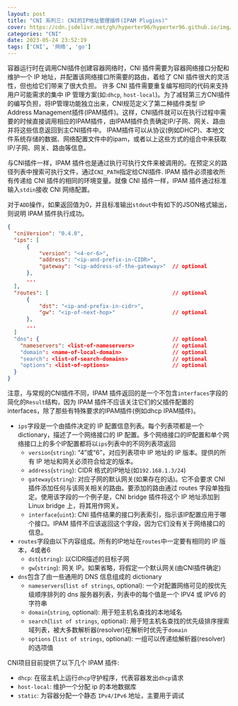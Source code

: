 ```yaml
---
layout: post
title: "CNI 系列三: CNI的IP地址管理插件(IPAM Plugins)"
cover: https://cdn.jsdelivr.net/gh/hyperter96/hyperter96.github.io/img/cni-part3.jpg
categories: "CNI"
date: 2023-05-24 23:52:19
tags: ['CNI', '网络', 'go']
---
```


容器运行时在调用CNI插件创建容器网络时，CNI 插件需要为容器网络接口分配和维护一个 IP 地址，并配置该网络接口所需要的路由，着给了 CNI 插件很大的灵活性，但也给它们带来了很大负担。 许多 CNI 插件需要重复编写相同的代码来支持用户可能需求的集中 IP 管理方案(如:`dhcp`, `host-local`)。为了减轻第三方CNI插件的编写负担，将IP管理功能独立出来，CNI规范定义了第二种插件类型 IP Address Management插件(IPAM插件)。这样，CNI插件就可以在执行过程中需要的时候直接调用相应的IPAM插件，由IPAM插件负责确定IP/子网、网关、路由并将这些信息返回到主CNI插件中。 IPAM插件可以从协议(例如DHCP)、本地文件系统存储的数据、网络配置文件中的ipam，或者以上这些方式的组合中来获取IP/子网、网关、路由等信息。

与CNI插件一样，IPAM 插件也是通过执行可执行文件来被调用的。在预定义的路径列表中搜索可执行文件，通过`CNI_PATH`指定给CNI插件. IPAM 插件必须接收所有传递给 CNI 插件的相同的环境变量。就像 CNI 插件一样，IPAM 插件通过标准输入`stdin`接收 CNI 网络配置。

对于`ADD`操作，如果返回值为0，并且标准输出`stdout`中有如下的JSON格式输出，则说明 IPAM 插件执行成功。

```json
{
  "cniVersion": "0.4.0",
  "ips": [
      {
          "version": "<4-or-6>",
          "address": "<ip-and-prefix-in-CIDR>",
          "gateway": "<ip-address-of-the-gateway>"  // optional
      },
      ...
  ],
  "routes": [                                       // optional
      {
          "dst": "<ip-and-prefix-in-cidr>",
          "gw": "<ip-of-next-hop>"                  // optional
      },
      ...
  ]
  "dns": {                                          // optional
    "nameservers": <list-of-nameservers>            // optional
    "domain": <name-of-local-domain>                // optional
    "search": <list-of-search-domains>              // optional
    "options": <list-of-options>                    // optional
  }
}
```

注意，与常规的CNI插件不同，IPAM 插件返回的是一个不包含`interfaces`字段的简化的`Result`结构，因为 IPAM 插件不应该关注它们的父插件配置的 interfaces，除了那些有特殊要求的IPAM插件(例如dhcp IPAM插件)。

* `ips`字段是一个由插件决定的 IP 配置信息列表。每个列表项都是一个 dictionary，描述了一个网络接口的 IP 配置。多个网络接口的IP配置和单个网络接口上的多个IP配置都将以`ips`列表中的不同列表项返回
  * `version`(`string`): “4”或“6”，对应列表项中 IP 地址的 IP 版本。提供的所有 IP 地址和网关必须符合给定的版本。
  * `address`(`string`): CIDR 格式的IP地址(如`192.168.1.3/24`)
  * `gateway`(`string`): 对应子网的默认网关(如果存在的话)。它不会要求 CNI 插件添加任何与该网关相关的路由。要添加的路由通过 routes 字段单独指定。使用该字段的一个例子是，CNI bridge 插件将这个 IP 地址添加到 Linux bridge 上，将其用作网关。
  * `interface`(`uint`): CNI 插件结果的接口列表索引，指示该IP配置应用于哪个接口。IPAM 插件不应该返回这个字段，因为它们没有关于网络接口的信息。
* `routes`字段由以下内容组成。所有的IP地址在`routes`中一定要有相同的 IP 版本，4或者6
  * `dst`(`string`): 以CIDR描述的目标子网
  * `gw`(`string`): 网关 IP。如果省略，将假定一个默认网关(由CNI插件确定)
* `dns`包含了由一些通用的 DNS 信息组成的 dictionary
  * `nameservers`(`list of strings`, optional): 一个对配置网络可见的按优先级顺序排列的 dns 服务器列表，列表中的每个值是一个 IPV4 或 IPV6 的字符串
  * `domain`(`string`, optional): 用于短主机名查找的本地域名
  * `search`(`list of strings`, optional): 用于短主机名查找的优先级排序搜索域列表，被大多数解析器(resolver)在解析时优先于`domain`
  * `options` (`list of strings`, optional): 一组可以传递给解析器(resolver)的选项值


CNI项目目前提供了以下几个 IPAM 插件:

* `dhcp`: 在宿主机上运行`dhcp`守护程序，代表容器发出`dhcp`请求
* `host-local`: 维护一个分配 ip 的本地数据库
* `static`: 为容器分配一个静态 `IPv4/IPv6` 地址，主要用于调试
